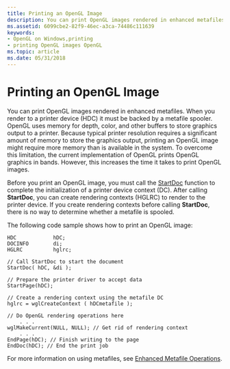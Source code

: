 ```yaml
---
title: Printing an OpenGL Image
description: You can print OpenGL images rendered in enhanced metafiles.
ms.assetid: 6099cbe2-82f9-46ec-a3ca-74486c111639
keywords:
- OpenGL on Windows,printing
- printing OpenGL images OpenGL
ms.topic: article
ms.date: 05/31/2018
---
```


# Printing an OpenGL Image

You can print OpenGL images rendered in enhanced metafiles. When you render to a printer device (HDC) it must be backed by a metafile spooler. OpenGL uses memory for depth, color, and other buffers to store graphics output to a printer. Because typical printer resolution requires a significant amount of memory to store the graphics output, printing an OpenGL image might require more memory than is available in the system. To overcome this limitation, the current implementation of OpenGL prints OpenGL graphics in bands. However, this increases the time it takes to print OpenGL images.

Before you print an OpenGL image, you must call the [StartDoc](https://docs.microsoft.com/windows/desktop/api/wingdi/nf-wingdi-startdoca) function to complete the initialization of a printer device context (DC). After calling **StartDoc**, you can create rendering contexts (HGLRC) to render to the printer device. If you create rendering contexts before calling **StartDoc**, there is no way to determine whether a metafile is spooled.

The following code sample shows how to print an OpenGL image:

``` syntax
HDC            hDC;
DOCINFO        di;
HGLRC          hglrc;

// Call StartDoc to start the document 
StartDoc( hDC, &di );

// Prepare the printer driver to accept data 
StartPage(hDC);

// Create a rendering context using the metafile DC 
hglrc = wglCreateContext ( hDCmetafile );

// Do OpenGL rendering operations here 
    . . .
wglMakeCurrent(NULL, NULL); // Get rid of rendering context 
    . . .
EndPage(hDC); // Finish writing to the page 
EndDoc(hDC); // End the print job
```

For more information on using metafiles, see [Enhanced Metafile Operations](https://docs.microsoft.com/windows/desktop/gdi/enhanced-metafile-operations).

 

 




